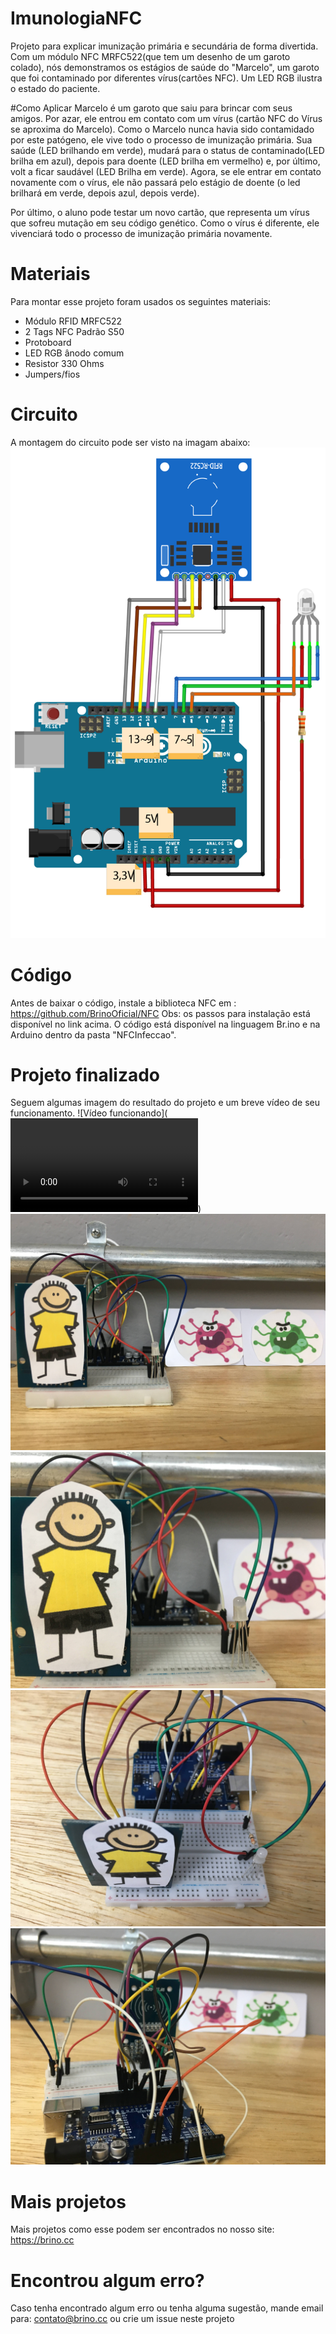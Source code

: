 # ImunologiaNFC
Projeto para explicar imunização primária e secundária de forma divertida. Com um módulo NFC MRFC522(que tem um desenho de um garoto colado), nós demonstramos os estágios de saúde do "Marcelo", um garoto que foi contaminado por diferentes vírus(cartões NFC). Um LED RGB ilustra o estado do paciente.

#Como Aplicar
Marcelo é um garoto que saiu para brincar com seus amigos. Por azar, ele entrou em contato com um vírus (cartão NFC do Vírus se aproxima do Marcelo). Como o Marcelo nunca havia sido contamidado por este patógeno, ele vive todo o processo de imunização primária. Sua saúde (LED brilhando em verde), mudará para o status de contaminado(LED brilha em azul), depois para doente (LED brilha em vermelho) e, por último, volt a ficar saudável (LED Brilha em verde).
Agora, se ele entrar em contato novamente com o vírus, ele não passará pelo estágio de doente (o led brilhará em verde, depois azul, depois verde).

Por último, o aluno pode testar um novo cartão, que representa um vírus que sofreu mutação em seu código genético. Como o vírus é diferente, ele vivenciará todo o processo de imunização primária novamente.

# Materiais
Para montar esse projeto foram usados os seguintes materiais:

* Módulo RFID MRFC522
* 2 Tags NFC Padrão S50
* Protoboard
* LED RGB ânodo comum
* Resistor 330 Ohms
* Jumpers/fios

# Circuito
A montagem do circuito pode ser visto na imagam abaixo:
![Imagem do circuito](https://github.com/BrinoOficial/ImunologiaNFC/blob/master/Circuito/Circuito.png)

# Código
Antes de baixar o código, instale a biblioteca NFC em : https://github.com/BrinoOficial/NFC
Obs: os passos para instalação está disponível no link acima.
O código está disponível na linguagem Br.ino e na Arduino dentro da pasta "NFCInfeccao".

# Projeto finalizado
Seguem algumas imagem do resultado do projeto e um breve vídeo de seu funcionamento.
![Vídeo funcionando](![Imagem do Projeto](https://github.com/BrinoOficial/ImunologiaNFC/blob/master/Fotos/IMG_5357.MOV))
![Imagem do Projeto](https://github.com/BrinoOficial/ImunologiaNFC/blob/master/Fotos/IMG_5352.jpg)
![Imagem do Projeto](https://github.com/BrinoOficial/ImunologiaNFC/blob/master/Fotos/IMG_5353.jpg)
![Imagem do Projeto](https://github.com/BrinoOficial/ImunologiaNFC/blob/master/Fotos/IMG_5354.jpg)
![Imagem do Projeto](https://github.com/BrinoOficial/ImunologiaNFC/blob/master/Fotos/IMG_5355.jpg)

# Mais projetos
Mais projetos como esse podem ser encontrados no nosso site: https://brino.cc

# Encontrou algum erro?
Caso tenha encontrado algum erro ou tenha alguma sugestão, mande email para: contato@brino.cc ou crie um issue neste projeto

